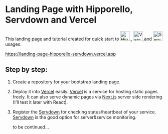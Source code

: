 # Landing Page with Hipporello, Servdown and Vercel
This landing page and tutorial created for quick start to 
<a href="https://www.hipporello.com)">
    <img alt="Hipporello-logo" src="https://www.hipporello.com/static/logo-9870f26c8116acfba4dde610b296edca.svg" height="30">
</a> 
, 
<a href="https://vercel.com)">
    <img alt="Vercel-logo" src="https://logovtor.com/wp-content/uploads/2020/10/vercel-inc-logo-vector.png" height="30">
</a> 
and 
<a href="https://servdown.com">
    <img alt="Servdown-logo" src="https://servdown.com/assets/img/servdown_v5.svg" height="30">
</a> usages.


https://landing-page-hipporello-servdown.vercel.app




## Step by step:
1) Create a repository for your bootstrap landing page.
2) Deploy it into [Vercel](https://vercel.com) easily. [Vercel](https://vercel.com) is a service for hosting static pages freely. It can also serve dynamic pages via [Next.js](https://nextjs.org) server side rendering (I'll test it later with React).
3) Register the [Servdown](https://servdown.com) for checking status/heartbeat of your service. [Servdown](https://servdown.com)  is the good option for server&service monitoring.
    
    to be continued...
